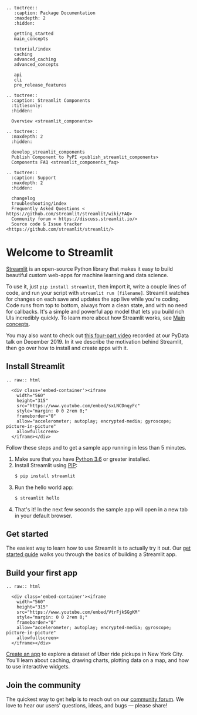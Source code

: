 ```eval_rst
.. toctree::
   :caption: Package Documentation
   :maxdepth: 2
   :hidden:

   getting_started
   main_concepts

   tutorial/index
   caching
   advanced_caching
   advanced_concepts

   api
   cli
   pre_release_features

.. toctree::
  :caption: Streamlit Components
  :titlesonly:
  :hidden:

  Overview <streamlit_components>

.. toctree::
  :maxdepth: 2
  :hidden:

  develop_streamlit_components
  Publish Component to PyPI <publish_streamlit_components>
  Components FAQ <streamlit_components_faq>

.. toctree::
  :caption: Support
  :maxdepth: 2
  :hidden:

  changelog
  troubleshooting/index
  Frequently Asked Questions < https://github.com/streamlit/streamlit/wiki/FAQ>
  Community forum < https://discuss.streamlit.io/>
  Source code & Issue tracker <https://github.com/streamlit/streamlit/>

```

# Welcome to Streamlit

[Streamlit](https://streamlit.io) is an open-source Python library that makes it
easy to build beautiful custom web-apps for machine learning and data science.

To use it, just `pip install streamlit`, then import it, write a couple lines
of code, and run your script with `streamlit run [filename]`. Streamlit watches
for changes on each save and updates the app live while you're coding. Code
runs from top to bottom, always from a clean state, and with no need for
callbacks. It's a simple and powerful app model that lets you build rich UIs
incredibly quickly. To learn more about how Streamlit works, see [Main
concepts](main_concepts.md).

You may also want to check out [this four-part
video](https://www.youtube.com/watch?v=R2nr1uZ8ffc&list=PLgkF0qak9G49QlteBtxUIPapT8TzfPuB8)
recorded at our PyData talk on December 2019. In it we describe the motivation
behind Streamlit, then go over how to install and create apps with it.

## Install Streamlit

```eval_rst
.. raw:: html

  <div class='embed-container'><iframe
    width="560"
    height="315"
    src="https://www.youtube.com/embed/sxLNCDnqyFc"
    style="margin: 0 0 2rem 0;"
    frameborder="0"
    allow="accelerometer; autoplay; encrypted-media; gyroscope; picture-in-picture"
    allowfullscreen>
  </iframe></div>
```

Follow these steps and to get a sample app running in less than 5 minutes.

1. Make sure that you have [Python 3.6](https://www.python.org/downloads/) or greater installed.
1. Install Streamlit using [PIP](https://pip.pypa.io/en/stable/installing/):
   ```bash
   $ pip install streamlit
   ```
1. Run the hello world app:
   ```bash
   $ streamlit hello
   ```
1. That's it! In the next few seconds the sample app will open in a new tab in
   your default browser.

## Get started

The easiest way to learn how to use Streamlit is to actually try it out. Our
[get started guide](getting_started.md) walks you through the basics
of building a Streamlit app.

## Build your first app

```eval_rst
.. raw:: html

  <div class='embed-container'><iframe
    width="560"
    height="315"
    src="https://www.youtube.com/embed/VtrFjkSGgKM"
    style="margin: 0 0 2rem 0;"
    frameborder="0"
    allow="accelerometer; autoplay; encrypted-media; gyroscope; picture-in-picture"
    allowfullscreen>
  </iframe></div>
```

[Create an app](tutorial/create_a_data_explorer_app.md) to explore a dataset of
Uber ride pickups in New York City. You'll learn about caching, drawing charts,
plotting data on a map, and how to use interactive widgets.

## Join the community

The quickest way to get help is to reach out on our [community
forum](https://discuss.streamlit.io/). We love to hear our users' questions,
ideas, and bugs — please share!
